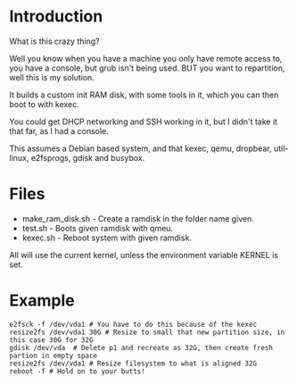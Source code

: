 Introduction
============

What is this crazy thing?

Well you know when you have a machine you only have remote access to, you have a console, but grub isn't being used.
BUT you want to repartition, well this is my solution.

It builds a custom init RAM disk, with some tools in it, which you can then boot to with kexec.

You could get DHCP networking and SSH working in it, but I didn't take it that far, as I had a console.

This assumes a Debian based system, and that kexec, qemu, dropbear, util-linux, e2fsprogs, gdisk and busybox.


Files
=====

* make_ram_disk.sh  -  Create a ramdisk in the folder name given.
* test.sh - Boots given ramdisk with qmeu.
* kexec.sh - Reboot system with given ramdisk.

All will use the current kernel, unless the environment variable KERNEL is set.


Example
=======

    e2fsck -f /dev/vda1 # You have to do this because of the kexec
    resize2fs /dev/vda1 30G # Resize to small that new partition size, in this case 30G for 32G
    gdisk /dev/vda  # Delete p1 and recreate as 32G, then create fresh partion in empty space
    resize2fs /dev/vda1 # Resize filesystem to what is aligned 32G
    reboot -f # Hold on to your butts!
